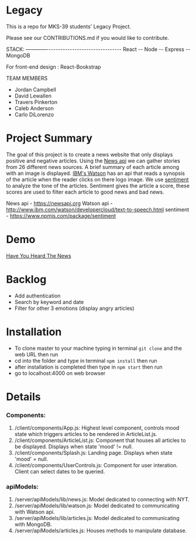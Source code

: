 # Legacy
This is a repo for MKS-39 students' Legacy Project.

Please see our CONTRIBUTIONS.md if you would like to contribute.

STACK:
————--------------------------------
React -- Node -- Express -- MongoDB

For front-end design : React-Bookstrap

TEAM MEMBERS
- Jordan Campbell
- David Lewallen
- Travers Pinkerton
- Caleb Anderson
- Carlo DiLorenzo

# Project Summary
The goal of this project is to create a news website that only displays positive and negative articles. Using the [News api](https://newsapi.org) we can gather stories from 26 different news sources. A brief summary of each article among with an image is displayed. [IBM's Watson](http://www.ibm.com/watson/developercloud/text-to-speech.html) has an api that reads a synopsis of the article when the reader clicks on there logo image. We use [sentiment](https://www.npmjs.com/package/sentiment) to analyze the tone of the articles. Sentiment gives the article a score, these scores are used to filter each article to good news and bad news.

News api - https://newsapi.org
Watson api - http://www.ibm.com/watson/developercloud/text-to-speech.html
sentiment - https://www.npmjs.com/package/sentiment

# Demo

[Have You Heard The News](https://haveyouheardthenews.herokuapp.com/)

# Backlog
- Add authentication
- Search by keyword and date
- Filter for other 3 emotions (display angry articles)

# Installation
- To clone master to your machine typing in terminal `git clone` and the web URL then run
- cd into the folder and type in terminal `npm install` then run
- after installation is completed then type in `npm start` then run
- go to localhost:4000 on web browser 

# Details
### Components:
1. /client/components/App.js: Highest level component, controls mood state which triggers articles to be rendered in ArticleList.js.
2. /client/components/ArticleList.js: Component that houses all articles to be displayed. Displays when state 'mood' != null.
3. /client/components/Splash.js: Landing page. Displays when state 'mood' = null.
4. /client/components/UserControls.js: Component for user interation. Client can select dates to be queried.

### apiModels:
1. /server/apiModels/lib/news.js: Model dedicated to connecting with NYT.
2. /server/apiModels/lib/watson.js: Model dedicated to communicating with Watson api.
3. /server/apiModels/lib/articles.js: Model dedicated to communicating with MongoDB.
4. /server/apiModels/articles.js: Houses methods to manipulate database.
